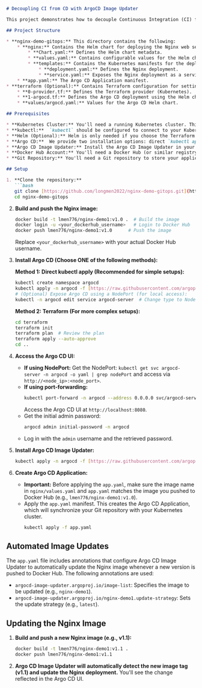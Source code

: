 
```markdown
# Decoupling CI from CD with ArgoCD Image Updater

This project demonstrates how to decouple Continuous Integration (CI) from Continuous Deployment (CD) using Argo CD Image Updater. By automating image updates, you can ensure your Kubernetes deployments are always running the latest version of your application, without manual intervention or complex CI/CD pipelines.

## Project Structure

* **nginx-demo-gitops:** This directory contains the following:
    * **nginx:** Contains the Helm chart for deploying the Nginx web server.
        * **Chart.yaml:** Defines the Helm chart metadata.
        * **values.yaml:** Contains configurable values for the Helm chart.
        * **templates:** Contains the Kubernetes manifests for the deployment and service.
            * **deployment.yaml:** Defines the Nginx deployment.
            * **service.yaml:** Exposes the Nginx deployment as a service.
    * **app.yaml:** The Argo CD Application manifest.
* **terraform (Optional):** Contains Terraform configuration for setting up Argo CD.
    * **0-provider.tf:** Defines the Terraform provider (Kubernetes).
    * **1-argocd.tf:** Defines the Argo CD deployment using the Helm chart.
    * **values/argocd.yaml:** Values for the Argo CD Helm chart.

## Prerequisites

* **Kubernetes Cluster:** You'll need a running Kubernetes cluster. This project uses Minikube for local development, but you can use any Kubernetes cluster (e.g., EKS, GKE, AKS).
* **kubectl:**  `kubectl` should be configured to connect to your Kubernetes cluster.
* **Helm (Optional):** Helm is only needed if you choose the Terraform installation method.
* **Argo CD:**  We provide two installation options: direct `kubectl apply` and Terraform.
* **Argo CD Image Updater:** Install the Argo CD Image Updater in your cluster.
* **Docker Hub Account:** You'll need a Docker Hub (or similar registry) account to store your container images.
* **Git Repository:** You'll need a Git repository to store your application code and Kubernetes manifests.

## Setup

1. **Clone the repository:**
   ```bash
   git clone [https://github.com/longmen2022/nginx-demo-gitops.git](https://github.com/longmen2022/nginx-demo-gitops.git)
   cd nginx-demo-gitops
   ```

2. **Build and push the Nginx image:**
   ```bash
   docker build -t lmen776/nginx-demo1:v1.0 .  # Build the image
   docker login -u <your_dockerhub_username>   # Login to Docker Hub
   docker push lmen776/nginx-demo1:v1.0      # Push the image
   ```
   Replace `<your_dockerhub_username>` with your actual Docker Hub username.

3. **Install Argo CD (Choose ONE of the following methods):**

   **Method 1: Direct kubectl apply (Recommended for simple setups):**

   ```bash
   kubectl create namespace argocd
   kubectl apply -n argocd -f [https://raw.githubusercontent.com/argoproj/argo-cd/stable/manifests/install.yaml](https://raw.githubusercontent.com/argoproj/argo-cd/stable/manifests/install.yaml)
   # (Optional) Expose Argo CD using a NodePort (for local access):
   kubectl -n argocd edit service argocd-server  # Change type to NodePort
   ```

   **Method 2: Terraform (For more complex setups):**

   ```bash
   cd terraform
   terraform init
   terraform plan  # Review the plan
   terraform apply --auto-approve
   cd ..
   ```

4. **Access the Argo CD UI:**

   * **If using NodePort:** Get the NodePort: `kubectl get svc argocd-server -n argocd -o yaml | grep nodePort` and access via `http://<node_ip>:<node_port>`.
   * **If using port-forwarding:**
     ```bash
     kubectl port-forward -n argocd --address 0.0.0.0 svc/argocd-server 8080:8080
     ```
     Access the Argo CD UI at `http://localhost:8080`.
   * Get the initial admin password:
     ```bash
     argocd admin initial-password -n argocd
     ```
   * Log in with the `admin` username and the retrieved password.

5. **Install Argo CD Image Updater:**
   ```bash
   kubectl apply -n argocd -f [https://raw.githubusercontent.com/argoproj-labs/argocd-image-updater/stable/manifests/install.yaml](https://raw.githubusercontent.com/argoproj-labs/argocd-image-updater/stable/manifests/install.yaml)
   ```

6. **Create Argo CD Application:**
   * **Important:** Before applying the `app.yaml`, make sure the image name in `nginx/values.yaml` and `app.yaml` matches the image you pushed to Docker Hub (e.g., `lmen776/nginx-demo1:v1.0`).
   * Apply the `app.yaml` manifest. This creates the Argo CD Application, which will synchronize your Git repository with your Kubernetes cluster.
     ```bash
     kubectl apply -f app.yaml
     ```

## Automated Image Updates

The `app.yaml` file includes annotations that configure Argo CD Image Updater to automatically update the Nginx image whenever a new version is pushed to Docker Hub. The following annotations are used:

* `argocd-image-updater.argoproj.io/image-list`: Specifies the image to be updated (e.g., `nginx-demo1`).
* `argocd-image-updater.argoproj.io/nginx-demo1.update-strategy`: Sets the update strategy (e.g., `latest`).

## Updating the Nginx Image

1. **Build and push a new Nginx image (e.g., v1.1):**
   ```bash
   docker build -t lmen776/nginx-demo1:v1.1 .
   docker push lmen776/nginx-demo1:v1.1
   ```

2. **Argo CD Image Updater will automatically detect the new image tag (v1.1) and update the Nginx deployment.**  You'll see the change reflected in the Argo CD UI.




